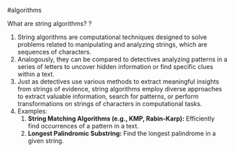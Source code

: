 #algorithms

What are string algorithms?
?
1. String algorithms are computational techniques designed to solve problems related to manipulating and analyzing strings, which are sequences of characters. 
2. Analogously, they can be compared to detectives analyzing patterns in a series of letters to uncover hidden information or find specific clues within a text. 
3. Just as detectives use various methods to extract meaningful insights from strings of evidence, string algorithms employ diverse approaches to extract valuable information, search for patterns, or perform transformations on strings of characters in computational tasks.
4. Examples:
	1. **String Matching Algorithms (e.g., KMP, Rabin-Karp):** Efficiently find occurrences of a pattern in a text.
	2. **Longest Palindromic Substring:** Find the longest palindrome in a given string.

